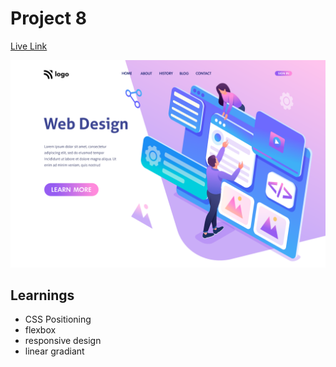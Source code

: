 # Project 8

[Live Link](https://ineuron-assignment-8.netlify.app/)

![project thumbnail](8.png)

## Learnings

- CSS Positioning
- flexbox
- responsive design
- linear gradiant